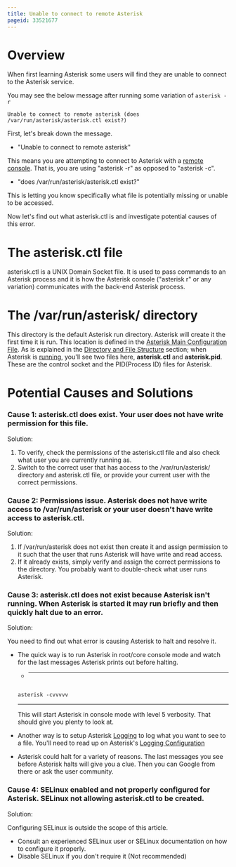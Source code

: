 ```yaml
---
title: Unable to connect to remote Asterisk
pageid: 33521677
---
```


Overview
========

When first learning Asterisk some users will find they are unable to connect to the Asterisk service.

You may see the below message after running some variation of `asterisk -r`

```
Unable to connect to remote asterisk (does /var/run/asterisk/asterisk.ctl exist?)

```

First, let's break down the message.

* "Unable to connect to remote asterisk"

This means you are attempting to connect to Asterisk with a [remote console](/Operation/Logging/Verbosity-in-Core-and-Remote-Consoles). That is, you are using "asterisk -r" as opposed to "asterisk -c".

* "does /var/run/asterisk/asterisk.ctl exist?"

This is letting you know specifically what file is potentially missing or unable to be accessed.

Now let's find out what asterisk.ctl is and investigate potential causes of this error.

The asterisk.ctl file
=====================

asterisk.ctl is a UNIX Domain Socket file. It is used to pass commands to an Asterisk process and it is how the Asterisk console ("asterisk r" or any variation) communicates with the back-end Asterisk process.

The /var/run/asterisk/ directory
================================

This directory is the default Asterisk run directory. Asterisk will create it the first time it is run. This location is defined in the [Asterisk Main Configuration File](/Configuration/Core-Configuration/Asterisk-Main-Configuration-File). As is explained in the [Directory and File Structure](/Fundamentals/Directory-and-File-Structure) section; when Asterisk is [running](/Operation/Running-Asterisk), you'll see two files here, **asterisk.ctl** and **asterisk.pid**. These are the control socket and the PID(Process ID) files for Asterisk.

Potential Causes and Solutions
==============================

### Cause 1: asterisk.ctl does exist. Your user does not have write permission for this file.

Solution:

1. To verify, check the permissions of the asterisk.ctl file and also check what user you are currently running as.
2. Switch to the correct user that has access to the /var/run/asterisk/ directory and asterisk.ctl file, or provide your current user with the correct permissions.

### Cause 2: Permissions issue. Asterisk does not have write access to /var/run/asterisk or your user doesn't have write access to asterisk.ctl.

Solution:

1. If /var/run/asterisk does not exist then create it and assign permission to it such that the user that runs Asterisk will have write and read access.
2. If it already exists, simply verify and assign the correct permissions to the directory. You probably want to double-check what user runs Asterisk.

### Cause 3: asterisk.ctl does not exist because Asterisk isn't running. When Asterisk is started it may run briefly and then quickly halt due to an error.

Solution:

You need to find out what error is causing Asterisk to halt and resolve it.

* The quick way is to run Asterisk in root/core console mode and watch for the last messages Asterisk prints out before halting.
	+ ---

	```

	asterisk -cvvvvv

	```

	---

	This will start Asterisk in console mode with level 5 verbosity. That should give you plenty to look at.
* Another way is to setup Asterisk [Logging](/Operation/Logging) to log what you want to see to a file. You'll need to read up on Asterisk's [Logging Configuration](/Configuration/Core-Configuration/Logging-Configuration)
* Asterisk could halt for a variety of reasons. The last messages you see before Asterisk halts will give you a clue. Then you can Google from there or ask the user community.

### Cause 4: SELinux enabled and not properly configured for Asterisk. SELinux not allowing asterisk.ctl to be created.

Solution:

Configuring SELinux is outside the scope of this article.

* Consult an experienced SELinux user or SELinux documentation on how to configure it properly.
* Disable SELinux if you don't require it (Not recommended)
